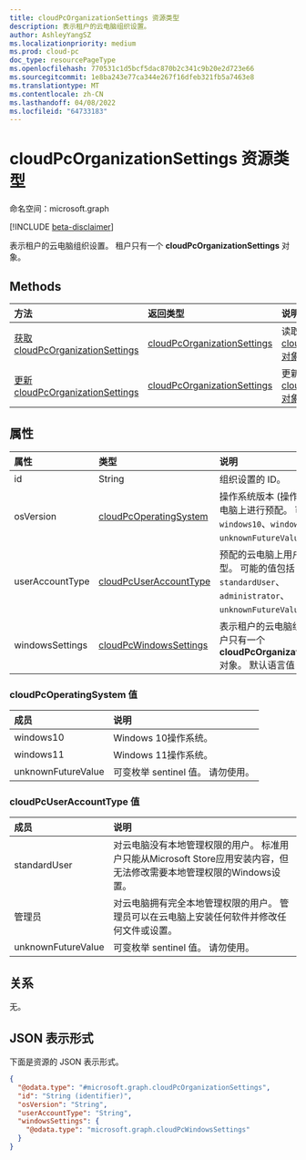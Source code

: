 ```yaml
---
title: cloudPcOrganizationSettings 资源类型
description: 表示租户的云电脑组织设置。
author: AshleyYangSZ
ms.localizationpriority: medium
ms.prod: cloud-pc
doc_type: resourcePageType
ms.openlocfilehash: 770531c1d5bcf5dac870b2c341c9b20e2d723e66
ms.sourcegitcommit: 1e8ba243e77ca344e267f16dfeb321fb5a7463e8
ms.translationtype: MT
ms.contentlocale: zh-CN
ms.lasthandoff: 04/08/2022
ms.locfileid: "64733183"
---
```

# <a name="cloudpcorganizationsettings-resource-type"></a>cloudPcOrganizationSettings 资源类型

命名空间：microsoft.graph

[!INCLUDE [beta-disclaimer](../../includes/beta-disclaimer.md)]

表示租户的云电脑组织设置。 租户只有一个 **cloudPcOrganizationSettings** 对象。

## <a name="methods"></a>Methods
|方法|返回类型|说明|
|:---|:---|:---|
|[获取 cloudPcOrganizationSettings](../api/cloudpcorganizationsettings-get.md)|[cloudPcOrganizationSettings](../resources/cloudpcorganizationsettings.md)|读取 [cloudPcOrganizationSettings 对象的](../resources/cloudpcorganizationsettings.md) 属性和关系。|
|[更新 cloudPcOrganizationSettings](../api/cloudpcorganizationsettings-update.md)|[cloudPcOrganizationSettings](../resources/cloudpcorganizationsettings.md)|更新 [cloudPcOrganizationSettings 对象的](../resources/cloudpcorganizationsettings.md) 属性。|

## <a name="properties"></a>属性
|属性|类型|说明|
|:---|:---|:---|
|id|String|组织设置的 ID。|
|osVersion|[cloudPcOperatingSystem](#cloudpcoperatingsystem-values)|操作系统版本 (操作系统) 在云电脑上进行预配。 可能的值包括 `windows10`、`windows11`、`unknownFutureValue`。|
|userAccountType|[cloudPcUserAccountType](#cloudpcuseraccounttype-values)|预配的云电脑上用户的帐户类型。 可能的值包括 `standardUser`、`administrator`、`unknownFutureValue`。|
|windowsSettings|[cloudPcWindowsSettings](../resources/cloudpcwindowssettings.md)|表示租户的云电脑组织设置。 租户只有一个 **cloudPcOrganizationSettings** 对象。 默认语言值 `en-US`。|

### <a name="cloudpcoperatingsystem-values"></a>cloudPcOperatingSystem 值

|成员|说明|
|:---|:---|
|windows10|Windows 10操作系统。|
|windows11|Windows 11操作系统。|
|unknownFutureValue|可变枚举 sentinel 值。 请勿使用。|

### <a name="cloudpcuseraccounttype-values"></a>cloudPcUserAccountType 值

|成员|说明|
|:---|:---|
|standardUser|对云电脑没有本地管理权限的用户。 标准用户只能从Microsoft Store应用安装内容，但无法修改需要本地管理权限的Windows设置。|
|管理员|对云电脑拥有完全本地管理权限的用户。 管理员可以在云电脑上安装任何软件并修改任何文件或设置。|
|unknownFutureValue|可变枚举 sentinel 值。 请勿使用。|

## <a name="relationships"></a>关系
无。

## <a name="json-representation"></a>JSON 表示形式
下面是资源的 JSON 表示形式。
<!-- {
  "blockType": "resource",
  "keyProperty": "id",
  "@odata.type": "microsoft.graph.cloudPcOrganizationSettings",
  "openType": false
}
-->
``` json
{
  "@odata.type": "#microsoft.graph.cloudPcOrganizationSettings",
  "id": "String (identifier)",
  "osVersion": "String",
  "userAccountType": "String",
  "windowsSettings": {
    "@odata.type": "microsoft.graph.cloudPcWindowsSettings"
  }
}
```
